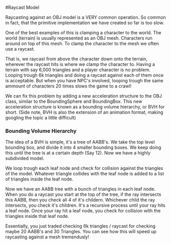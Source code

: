 #Raycast Model

Raycasting against an OBJ model is a VERY common operation. So common in fact, that the primitive implementation we have created so far is too slow.

One of the best examples of this is clamping a character to the world. The world (terrain) is usually represented as an OBJ mesh. Characters run around on top of this mesh. To clamp the character to the mesh we often use a raycast. 

That is, we raycast from above the character down onto the terrain, wherever the raycast hits is where we clamp the character to. Having a terrain with say 6,000 triangles and a player character is no problem. Looping trough 6k triangles and doing a raycast against each of them once is acceptable. But when you have NPC's involved, looping trough the same ammount of characters 20 times slows the game to a crawl!

We can fix this problem by adding a new acceleration structure to the OBJ class, similar to the BoundingSphere and BoundingBox. This new acceleration structure is known as a bounding volume hierarchy, or BVH for short. (Side note, BVH is also the extension of an animation format, making googling the topic a little difficult)

### Bounding Volume Hierarchy 

The idea of a BVH is simple, it's a tree of AABB's. We take the top level bounding box, and divide it into 4 smaller bounding boxes. We keep doing this until the tree is at a certain depth (Say 12). Now we have a highly subdivided model.

We loop trough each leaf node and check for collision against the triangles of the model. Whatever triangle collides with the leaf node is added to a list of triangles inside the leaf node. 

Now we have an AABB tree with a bunch of triangles in each leaf node. When you do a raycast you start at the top of the tree, if the ray intersects this AABB, then you check all 4 of it's childern. Whichever child the ray intersects, you check it's children. It's a recursive process until your ray hits a leaf node. Once your ray hit a leaf node, you check for collision with the triangles inside that leaf node.

Essentially, you just traded checking 6k triangles / raycast for checking maybe 20 AABB's and 30 Triangles. You can see how this will speed up raycasting against a mesh tremendusly!